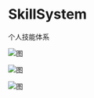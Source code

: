 # SkillSystem
个人技能体系

![图](https://raw.githubusercontent.com/itisyang/SkillSystem/master/个人知识体系_一级节点.png)

![图](https://raw.githubusercontent.com/itisyang/SkillSystem/master/个人知识体系_二级节点.png)

![图](https://raw.githubusercontent.com/itisyang/SkillSystem/master/个人知识体系.png)

<!-- <div align="center">
	<img src="专业知识体系.svg">
</div> -->